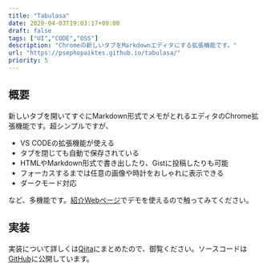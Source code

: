 ```yaml
---
title: "Tabulasa"
date: 2020-04-03T19:03:17+09:00
draft: false
tags: ["UI","CODE","OSS"]
description: "Chromeの新しいタブをMarkdownエディタにする拡張機能です。"
url: "https://psephopaiktes.github.io/tabulasa/"
priority: 5
---
```


## 概要
新しいタブを開いてすぐにMarkdown形式でメモがとれるエディタのChrome拡張機能です。超シンプルですが、

- VS CODEの拡張機能が使える
- タブを閉じても自動で保存されている
- HTMLやMarkdown形式で書き出したり、Gistに投稿したりも可能
- フォーカスするまでは任意の画像や時計をおしゃれに表示できる
- ダークモード対応

など、多機能です。[紹介Webページ](https://psephopaiktes.github.io/tabulasa/)でデモを使えるので触ってみてください。

## 実装
実装について詳しくは[Qiita](https://qiita.com/psephopaikes/items/ae0cc1202a58812f89b4)にまとめたので、御覧ください。ソースコードは[GitHub](https://github.com/psephopaiktes/tabulasa)に公開しています。
